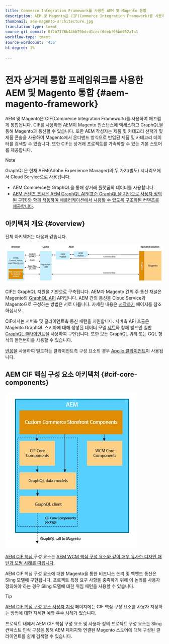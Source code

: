 ```yaml
---
title: Commerce Integration Framework를 사용한 AEM 및 Magento 통합
description: AEM 및 Magento은 CIF(Commerce Integration Framework)를 사용하여 매끄럽게 통합됩니다. CIF를 사용하면 AEM이 Magento 인스턴스에 액세스하고 GraphQL을 통해 Magento과 통신할 수 있습니다. 또한 AEM 작성자는 제품 및 카테고리 선택기 및 제품 콘솔을 사용하여 Magento에서 온디맨드 방식으로 반입된 제품 및 카테고리 데이터를 검색할 수 있습니다. 또한 CIF는 상거래 프로젝트를 가속화할 수 있는 기본 스토어를 제공합니다.
thumbnail: aem-magento-architecture.jpg
translation-type: tm+mt
source-git-commit: 0f2b7176b44bb79bdcd1cecf6debf05bd652a1a1
workflow-type: tm+mt
source-wordcount: '456'
ht-degree: 1%

---
```



# 전자 상거래 통합 프레임워크를 사용한 AEM 및 Magento 통합 {#aem-magento-framework}

AEM 및 Magento은 CIF(Commerce Integration Framework)를 사용하여 매끄럽게 통합됩니다. CIF를 사용하면 AEM이 Magento 인스턴스에 액세스하고 GraphQL을 통해 Magento과 통신할 수 있습니다. 또한 AEM 작성자는 제품 및 카테고리 선택기 및 제품 콘솔을 사용하여 Magento에서 온디맨드 방식으로 반입된 제품 및 카테고리 데이터를 검색할 수 있습니다. 또한 CIF는 상거래 프로젝트를 가속화할 수 있는 기본 스토어를 제공합니다.

>[!NOTE]
>
>GraphQL은 현재 AEM(Adobe Experience Manager)의 두 가지(별도) 시나리오에서 Cloud Service으로 사용됩니다.
>
>* AEM Commerce는 GraphQL을 통해 상거래 플랫폼의 데이터를 사용합니다.
>* [AEM 컨텐츠 조각은 AEM GraphQL API(표준 GraphQL을 기반으로 사용자 정의된 구현)와 함께 작동하여 애플리케이션에서 사용할 수 있도록 구조화된 컨텐츠를 제공합니다](/help/assets/content-fragments/graphql-api-content-fragments.md).


## 아키텍처 개요 {#overview}

전체 아키텍처는 다음과 같습니다.

![CIF 아키텍처 개요](../assets/AEM_Magento_Architecture.JPG)

CIF는 GraphQL 지원을 기반으로 구축됩니다. AEM과 Magento 간의 주 통신 채널은 Magento의 [GraphQL API](https://devdocs.magento.com/guides/v2.4/graphql/) API입니다. AEM 간의 통신을 Cloud Service과 Magento으로 구성하는 방법은 서로 다릅니다. 자세한 내용은 [시작하기](../getting-started.md) 페이지를 참조하십시오.

CIF에서는 서버측 및 클라이언트측 통신 패턴을 지원합니다.
서버측 API 호출은 Magento GraphQL 스키마에 대해 생성된 데이터 모델 [세트](https://github.com/adobe/commerce-cif-magento-graphql)와 함께 빌드인 일반 [GraphQL 클라이언트](https://github.com/adobe/commerce-cif-graphql-client)을 사용하여 구현됩니다. 또한 모든 GraphQL 쿼리 또는 GQL 형식의 돌연변이를 사용할 수 있습니다.

[반응](https://reactjs.org/)을 사용하여 빌드하는 클라이언트측 구성 요소의 경우 [Apollo 클라이언트](https://www.apollographql.com/docs/react/)이 사용됩니다.

## AEM CIF 핵심 구성 요소 아키텍처 {#cif-core-components}

![AEM CIF 핵심 구성 요소 아키텍처](../assets/cif-component-architecture.jpg)

[AEM CIF 핵심 ](https://github.com/adobe/aem-core-cif-components) 구성 요소는  [AEM WCM 핵심 구성 요소와 같이 매우 유사한 디자인 패턴과 모범 사례를 따릅니다](https://github.com/adobe/aem-core-wcm-components).

AEM CIF 핵심 구성 요소에 대한 Magento을 통한 비즈니스 논리 및 백엔드 통신은 Sling 모델에 구현됩니다. 프로젝트 특정 요구 사항을 충족하기 위해 이 논리를 사용자 정의해야 하는 경우 Sling 모델에 대한 위임 패턴을 사용할 수 있습니다.

>[!TIP]
>
>[AEM CIF 핵심 구성 요소 사용자 지정](../customizing/customize-cif-components.md) 페이지에는 CIF 핵심 구성 요소를 사용자 지정하는 방법에 대한 자세한 예와 우수 사례가 있습니다.

프로젝트 내에서 AEM CIF 핵심 구성 요소 및 사용자 정의 프로젝트 구성 요소는 Sling 컨텍스트 인식 구성을 통해 AEM 페이지와 연결된 Magento 스토어에 대해 구성된 클라이언트를 쉽게 검색할 수 있습니다.
